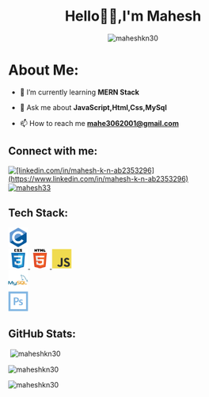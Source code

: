 <h1 align="center">Hello👋🏻,I'm Mahesh </h1>



<p align="center"> <img src="https://komarev.com/ghpvc/?username=maheshkn30&label=Profile%20views&color=0e75b6&style=flat" alt="maheshkn30" /> </p>


<h1 align="left"> About Me:</h1>

- 🌱 I’m currently learning **MERN Stack**

- 💬 Ask me about **JavaScript,Html,Css,MySql**

- 📫 How to reach me **mahe3062001@gmail.com**

<h2 align="left">Connect with me:</h2>
<p align="left">
<a href="https://in.linkedin.com/in/mahesh-k-n-ab2353296" target="blank"><img align="center" src="https://raw.githubusercontent.com/rahuldkjain/github-profile-readme-generator/master/src/images/icons/Social/linked-in-alt.svg" alt="[linkedin.com/in/mahesh-k-n-ab2353296](https://www.linkedin.com/in/mahesh-k-n-ab2353296)" height="30" width="40" /></a>
<a href="https://www.leetcode.com/mahesh33" target="blank"><img align="center" src="https://raw.githubusercontent.com/rahuldkjain/github-profile-readme-generator/master/src/images/icons/Social/leet-code.svg" alt="mahesh33" height="30" width="40" /></a>
</p>

<h2 align="left">Tech Stack:</h2>
<p align="left">
  <a href="https://www.cprogramming.com/" target="_blank" rel="noreferrer">
    <img src="https://raw.githubusercontent.com/devicons/devicon/master/icons/c/c-original.svg" alt="c" width="40" height="40"/> </a>
  <br>
  <a href="https://www.w3schools.com/css/" target="_blank" rel="noreferrer"> <img src="https://raw.githubusercontent.com/devicons/devicon/master/icons/css3/css3-original-wordmark.svg" alt="css3" width="40" height="40"/> </a> <a href="https://www.w3.org/html/" target="_blank" rel="noreferrer"> <img src="https://raw.githubusercontent.com/devicons/devicon/master/icons/html5/html5-original-wordmark.svg" alt="html5" width="40" height="40"/> </a>     
  <a href="https://developer.mozilla.org/en-US/docs/Web/JavaScript" target="_blank" rel="noreferrer"> <img src="https://raw.githubusercontent.com/devicons/devicon/master/icons/javascript/javascript-original.svg" alt="javascript" width="40" height="40"/> </a>
  <br><a href="https://www.mysql.com/" target="_blank" rel="noreferrer"> <img src="https://raw.githubusercontent.com/devicons/devicon/master/icons/mysql/mysql-original-wordmark.svg" alt="mysql" width="40" height="40"/> </a>
  <br><a href="https://www.photoshop.com/en" target="_blank" rel="noreferrer"> <img src="https://raw.githubusercontent.com/devicons/devicon/master/icons/photoshop/photoshop-line.svg" alt="photoshop" width="40" height="40"/> </a> 
</p>

<h2 align="left">GitHub Stats:</h3>
<p>&nbsp;<img align="center" src="https://github-readme-stats.vercel.app/api?username=maheshkn30&show_icons=true&locale=en" alt="maheshkn30" /></p>

<p><img align="center" src="https://github-readme-streak-stats.herokuapp.com/?user=maheshkn30&" alt="maheshkn30" /></p>

<p><img align="left" src="https://github-readme-stats.vercel.app/api/top-langs?username=maheshkn30&show_icons=true&locale=en&layout=compact" alt="maheshkn30" /></p>
